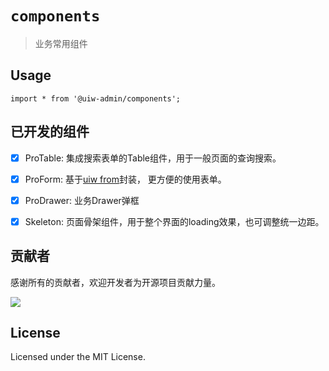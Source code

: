 # `components`

> 业务常用组件

## Usage

```
import * from '@uiw-admin/components';

```

## 已开发的组件

- [x] ProTable: 集成搜索表单的Table组件，用于一般页面的查询搜索。
- [x] ProForm: 基于[uiw from](https://uiwjs.github.io/#/components/form)封装， 更方便的使用表单。
- [x] ProDrawer: 业务Drawer弹框
- [x] Skeleton: 页面骨架组件，用于整个界面的loading效果，也可调整统一边距。




## 贡献者

感谢所有的贡献者，欢迎开发者为开源项目贡献力量。

<a href="https://github.com/uiwjs/uiw-admin/graphs/contributors">
  <img src="https://uiwjs.github.io/uiw-admin/CONTRIBUTORS.svg" />
</a>

## License

Licensed under the MIT License.